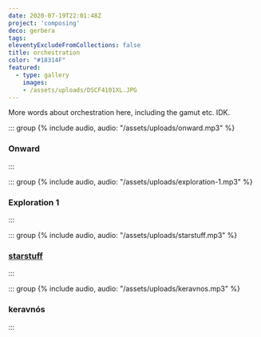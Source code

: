 ```yaml
---
date: 2020-07-19T22:01:48Z
project: 'composing'
deco: gerbera
tags:
eleventyExcludeFromCollections: false
title: orchestration
color: "#18314F"
featured: 
  - type: gallery
    images:
    - /assets/uploads/DSCF4101XL.JPG
---
```


More words about orchestration here, including the gamut etc. IDK.

<div class="grid grid-2">

::: group
{% include audio, audio: "/assets/uploads/onward.mp3" %}
### Onward
:::

::: group
{% include audio, audio: "/assets/uploads/exploration-1.mp3" %}
### Exploration 1
:::

::: group
{% include audio, audio: "/assets/uploads/starstuff.mp3" %}
### [starstuff](/starstuff)
:::

::: group
{% include audio, audio: "/assets/uploads/keravnos.mp3" %}
### keravnós
:::

</div>